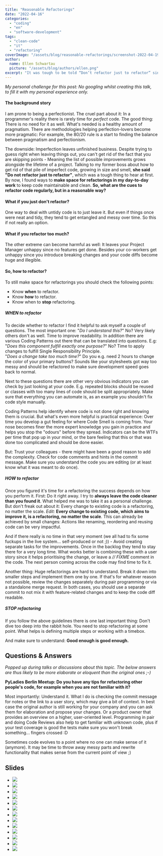 ```yaml
---
title: "Reasonable Refactorings"
date: "2022-04-16"
categories: 
  - "coding"
  - "en"
  - "software-development"
tags: 
  - "clean-code"
  - "it"
  - "refactoring"
coverImage: "/assets/blog/reasonable-refactorings/screenshot-2022-04-19-at-19.54.33.png"
author:
  name: Ellen Schwartau
  picture: "/assets/blog/authors/ellen.png"
excerpt: "It was tough to be told “Don’t refactor just to refactor” since I love clean, maintainable, and high-quality code. By now, I found ways to make space for refactorings in my day-to-day work. So, what are the cues to refactor code regularly, but in a reasonable way?"
---
```


_My personal challenge for this post: No googling whilst creating this talk,_  
_to fill it with my personal experience only._

#### The background story

I am prone to being a perfectionist. The cruel part about it: In a programmer's reality there is rarely time for _perfect_ code. The good thing: There is no need for it as well. What's needed is a healthy amount of pragmatism. There are methodologies helping perfection-lovers become more pragmatic: For example, the 80/20 rule is a start to finding the balance between pragmatism and perfectionism.

The downside: Imperfection leaves unfinished business. Despite trying to guess right when leaving things out, you can't get rid of the fact that you are skipping points - Meaning the list of possible improvements grows alongside the lifetime of a project. Talking to my former boss about how to get rid of that pile of imperfect code, growing in size and smell, **she said "Do not refactor just to refactor"**, which was a tough thing to hear at first. By now, I found ways to **make space for refactorings in my day-to-day work** to keep code maintainable and clean. **So, what are the cues to refactor code regularly, but in a reasonable way?**

#### What if you just don't refactor?

One way to deal with untidy code is to just leave it. But even if things once were neat and tidy, they tend to get entangled and messy over time. So this if not really an option.

#### What if you refactor too much?

The other extreme can become harmful as well: It leaves your Project Manager unhappy since no features get done. Besides your co-workers get unhappy since you introduce breaking changes and your code diffs become huge and illegible.

#### So, how to refactor?

To still make space for refactorings you should check the following points:

- Know **when** to refactor.
- Know **how** to refactor.
- Know when to **stop** refactoring.

##### WHEN to refactor

To decide whether to refactor I find it helpful to ask myself a couple of questions. The most important one: "_Do I understand this?_" No? Very likely others don't as well. Time to improve readability. In addition there are various Coding Patterns out there that can be translated into questions. E.g: "_Does this component fulfill exactly one purpose?_" No? Time to apply changes to fulfill Single Responsibility Principle.  
"_Does a change take too much time?_" Do you e.g. need 2 hours to change the color of your primary buttons? Sounds like your stylesheets got way too messy and should be refactored to make sure development speed goes back to normal.

Next to these questions there are other very obvious indicators you can check by just looking at your code. E.g. repeated blocks should be reused or classes with too many lines of code should be split appropriately. Make sure that everything you can automate is, as an example you shouldn't fix code style manually.

Coding Patterns help identify where code is not done right and knowing them is crucial. But what's even more helpful is practical experience: Over time you develop a gut feeling for where Code Smell is coming from. Your nose becomes finer the more expert knowledge you gain in practice and helps you stop the "odours" before they spread. Indicators can be the WTFs per time that pop up in your mind, or the bare feeling that this or that was done too complicated and should be done easier.

But: Trust your colleagues - there might have been a good reason to add the complexity. Check for code comments and hints in the commit message. Make sure you understand the code you are editing (or at least know what it was meant to do once).

##### HOW to refactor

Once you figured it's time for a refactoring the success depends on how you perform it. First: Do it right away. I try to **always leave the code cleaner than you found it**. What helped me was to take it as a personal challenge. But don't freak out about it: Every change to existing code is a refactoring, no matter the scale. _Edit:_ **Every change to existing code, which aims to improve it, is a refactoring, no matter the scale**. This can already be achieved by small changes: Actions like renaming, reordering and reusing code can be very impactful.

And if there really is no time in that very moment (we all had to fix some fuckups in the live system... self-produced or not ;)) - Avoid creating separate tasks for the improvements. Once in the backlog they tend to stay there for a very long time. What works better is combining these with a user story since it helps prioritising the change, or leave a _// FIXME_ comment in the code. The next person coming across the code may find time to fix it.

Another thing: Huge refactorings are hard to understand. Break it down into smaller steps and implement them one by one. If that's for whatever reason not possible, review the changes separately during pair programming or via a standalone merge request. In both cases, you should use a separate commit to not mix it with feature-related changes and to keep the code diff readable.

##### STOP refactoring

If you follow the above guidelines there is one last important thing: Don't dive too deep into the rabbit hole. You need to stop refactoring at some point. What helps is defining multiple steps or working with a timebox.

And make sure to understand: **Good enough is good enough.**

## Questions & Answers

_Popped up during talks or discussions about this topic. The below answers are thus likely to be more elaborate or eloquent than the original ones ;-)_

**PyLadies Berlin Meetup: Do you have any tips for refactoring other people's code, for example when you are not familiar with it?**

Most importantly: Understand it. What I do is checking the commit message for notes or the link to a user story, which may give a bit of context. In best case the original author is still working for your company and you can ask them for elaboration and propose your changes. Or a product owner that provides an overview on a higher, user-oriented level. Programming in pair and doing Code Reviews also help to get familiar with unknown code, plus if your test coverage is good the tests make sure you won't break something... fingers crossed :D

Sometimes code evolves to a point where no one can make sense of it (anymore). It may be time to throw away messy parts and rewrite functionality that makes sense from the current point of view ;)

## Slides

- ![](https://ellenschwartau.files.wordpress.com/2022/04/reasonable-refactorings-1.jpg?w=960)
- ![](https://ellenschwartau.files.wordpress.com/2022/04/reasonable-refactorings-1-1.jpg?w=960)
- ![](https://ellenschwartau.files.wordpress.com/2022/04/reasonable-refactorings-2.jpg?w=960)
- ![](https://ellenschwartau.files.wordpress.com/2022/04/reasonable-refactorings-3.jpg?w=960)
- ![](https://ellenschwartau.files.wordpress.com/2022/04/reasonable-refactorings-4.jpg?w=960)
- ![](https://ellenschwartau.files.wordpress.com/2022/04/reasonable-refactorings-5.jpg?w=960)
- ![](https://ellenschwartau.files.wordpress.com/2022/04/reasonable-refactorings-6.jpg?w=960)
- ![](https://ellenschwartau.files.wordpress.com/2022/04/reasonable-refactorings-7.jpg?w=960)
- ![](https://ellenschwartau.files.wordpress.com/2022/04/reasonable-refactorings-8.jpg?w=960)
- ![](https://ellenschwartau.files.wordpress.com/2022/04/reasonable-refactorings-9.jpg?w=960)
- ![](https://ellenschwartau.files.wordpress.com/2022/04/reasonable-refactorings-10.jpg?w=960)
- ![](https://ellenschwartau.files.wordpress.com/2022/04/reasonable-refactorings-11.jpg?w=960)
- ![](https://ellenschwartau.files.wordpress.com/2022/04/reasonable-refactorings-12.jpg?w=960)
